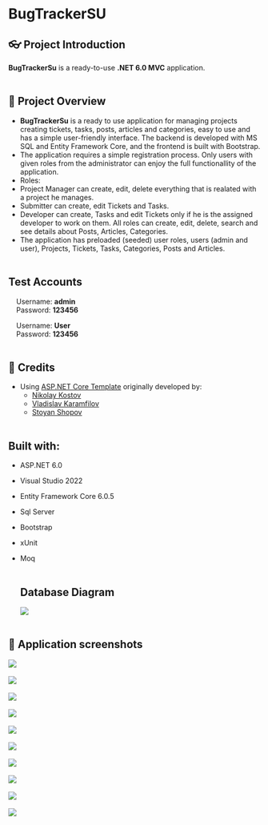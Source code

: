 # BugTrackerSU

## :eyeglasses: Project Introduction

**BugTrackerSu** is a ready-to-use **.NET 6.0 MVC** application.
<br/><br/>

## 📝 Project Overview

- **BugTrackerSu** is a ready to use application for managing projects creating tickets, tasks, posts, articles and categories, easy to use and has a simple user-friendly interface. The backend is developed with MS SQL and Entity Framework Core, and the frontend is built with Bootstrap.
- The application requires a simple registration process. Only users with given roles from the administrator can enjoy the full functionallity of the application.
- Roles:
- Project Manager can create, edit, delete everything that is realated with a project he manages.
- Submitter can create, edit Tickets and Tasks.
- Developer can create, Tasks and edit Tickets only if he is the assigned developer to work on them.
  All roles can create, edit, delete, search and see details about Posts, Articles, Categories.
- The application has preloaded (seeded) user roles, users (admin and user), Projects, Tickets, Tasks, Categories, Posts and Articles.
  <br/><br/>

## Test Accounts

&nbsp;&nbsp;&nbsp;&nbsp;Username: **admin**  
&nbsp;&nbsp;&nbsp;&nbsp;Password: **123456**

&nbsp;&nbsp;&nbsp;&nbsp;Username: **User**  
&nbsp;&nbsp;&nbsp;&nbsp;Password: **123456**
<br/><br/>

## :handshake: Credits

- Using [ASP.NET Core Template](https://github.com/NikolayIT/ASP.NET-Core-Template) originally developed by:
  - [Nikolay Kostov](https://github.com/NikolayIT)
  - [Vladislav Karamfilov](https://github.com/vladislav-karamfilov)
  - [Stoyan Shopov](https://github.com/StoyanShopov)
    <br/><br/>

## Built with:

- ASP.NET 6.0
- Visual Studio 2022
- Entity Framework Core 6.0.5
- Sql Server
- Bootstrap
- xUnit
- Moq
  <br/><br/>

  ## Database Diagram

  <kbd><img src="https://github.com/VelislavMarinov/BugTrackerSU/blob/main/src/AppScreenShots/DatabaseDiagram.png?raw=true" /></kbd>
  <br/><br/>

## 📸 Application screenshots

<kbd><img src="https://github.com/VelislavMarinov/BugTrackerSU/blob/main/src/AppScreenShots/homescreeen.png?raw=true" /></kbd>
<br/><br/>
<kbd><img src="https://github.com/VelislavMarinov/BugTrackerSU/blob/main/src/AppScreenShots/Categoires.png?raw=true" /></kbd>
<br/><br/>
<kbd><img src="https://github.com/VelislavMarinov/BugTrackerSU/blob/main/src/AppScreenShots/Articles.png?raw=true" /></kbd>
<br/><br/>
<kbd><img src="https://github.com/VelislavMarinov/BugTrackerSU/blob/main/src/AppScreenShots/ArticleInfo.png?raw=true" /></kbd>
<br/><br/>
<kbd><img src="https://github.com/VelislavMarinov/BugTrackerSU/blob/main/src/AppScreenShots/Create.png?raw=true" /></kbd>
<br/><br/>
<kbd><img src="https://github.com/VelislavMarinov/BugTrackerSU/blob/main/src/AppScreenShots/Untitled.png?raw=true" /></kbd>
<br/><br/>
<kbd><img src="https://github.com/VelislavMarinov/BugTrackerSU/blob/main/src/AppScreenShots/MyProjectInfo.png?raw=true" /></kbd>
<br/><br/>
<kbd><img src="https://github.com/VelislavMarinov/BugTrackerSU/blob/main/src/AppScreenShots/Ticket.png?raw=true" /></kbd>
<br/><br/>
<kbd><img src="https://github.com/VelislavMarinov/BugTrackerSU/blob/main/src/AppScreenShots/TicketInfo.png?raw=true" /></kbd>
<br/><br/>
<kbd><img src="https://github.com/VelislavMarinov/BugTrackerSU/blob/main/src/AppScreenShots/Posts.png?raw=true" /></kbd>
<br/><br/>
